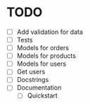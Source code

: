 # TODO

- [ ] Add validation for data
- [ ] Tests
- [ ] Models for orders
- [ ] Models for products
- [ ] Models for users
- [ ] Get users
- [ ] Docstrings
- [ ] Documentation
  - [ ] Quickstart
